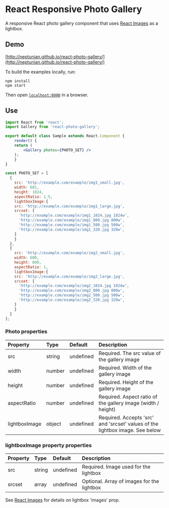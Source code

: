# React Responsive Photo Gallery
A responsive React photo gallery component that uses [React Images](https://github.com/jossmac/react-images) as a lightbox.

## Demo

[http://neptunian.github.io/react-photo-gallery/](http://neptunian.github.io/react-photo-gallery/)

To build the examples locally, run:

```
npm install
npm start
```

Then open [`localhost:8000`](http://localhost:8000) in a browser.

## Use

```jsx
import React from 'react';
import Gallery from 'react-photo-gallery';

export default class Sample extends React.Component {
    render() {
	return (
	    <Gallery photos={PHOTO_SET} />
	);
    }
}

const PHOTO_SET = [
  {
    src: 'http://example.com/example/img1_small.jpg',
    width: 681,
    height: 1024,
    aspectRatio: 1.5,
    lightboxImage:{
	src: 'http://example.com/example/img1_large.jpg',
	srcset: [
	  'http://example.com/example/img1_1024.jpg 1024w',
	  'http://example.com/example/img1_800.jpg 800w',
	  'http://example.com/example/img1_500.jpg 500w',
	  'http://example.com/example/img1_320.jpg 320w',
	]
    }
  },
  {
    src: 'http://example.com/example/img2_small.jpg',
    width: 600,
    height: 600,
    aspectRatio: 1,
    lightboxImage:{
	src: 'http://example.com/example/img2_large.jpg',
	srcset: [
	  'http://example.com/example/img2_1024.jpg 1024w',
	  'http://example.com/example/img2_800.jpg 800w',
	  'http://example.com/example/img2_500.jpg 500w',
	  'http://example.com/example/img2_320.jpg 320w',
	]
    }
  }
];

```

### Photo properties

Property        |       Type            |       Default         |       Description
:-----------------------|:--------------|:--------------|:--------------------------------
src     |       string    |       undefined    |       Required. The src value of the gallery image
width | number  | undefined  | Required. Width of the gallery image
height  | number  | undefined | Required. Height of the gallery image
aspectRatio | number | undefined | Required. Aspect ratio of the gallery image (width / height)
lightboxImage | object | undefined | Required.  Accepts 'src' and 'srcset' values of the lightbox image. See below

### lightboxImage property properties
Property        |       Type            |       Default         |       Description
:-----------------------|:--------------|:--------------|:--------------------------------
src     |       string    |       undefined    |       Required. Image used for the lightbox
srcset     |       array    |       undefined    |       Optional.  Array of images for the lightbox

See [React Images](https://github.com/jossmac/react-images) for details on lightbox 'images' prop.
